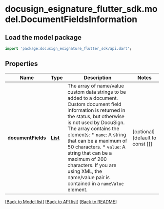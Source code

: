 # docusign_esignature_flutter_sdk.model.DocumentFieldsInformation

## Load the model package
```dart
import 'package:docusign_esignature_flutter_sdk/api.dart';
```

## Properties
Name | Type | Description | Notes
------------ | ------------- | ------------- | -------------
**documentFields** | [**List<NameValue>**](NameValue.md) | The array of name/value custom data strings to be added to a document. Custom document field information is returned in the status, but otherwise is not used by DocuSign. The array contains the elements:   * `name`: A string that can be a maximum of 50 characters.  * `value`: A string that can be a maximum of 200 characters.  If you are using XML, the name/value pair is contained in a `nameValue` element.   | [optional] [default to const []]

[[Back to Model list]](../README.md#documentation-for-models) [[Back to API list]](../README.md#documentation-for-api-endpoints) [[Back to README]](../README.md)


